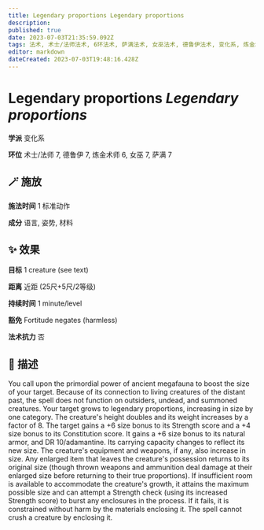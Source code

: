 ```yaml
---
title: Legendary proportions Legendary proportions
description: 
published: true
date: 2023-07-03T21:35:59.092Z
tags: 法术, 术士/法师法术, 6环法术, 萨满法术, 女巫法术, 德鲁伊法术, 变化系, 炼金术师法术, 7环法术
editor: markdown
dateCreated: 2023-07-03T19:48:16.428Z
---
```


# **Legendary proportions** *Legendary proportions*

**学派** 变化系 

**环位** 术士/法师 7, 德鲁伊 7, 炼金术师 6, 女巫 7, 萨满 7

## 🪄 施放

**施法时间** 1 标准动作

**成分** 语言, 姿势, 材料

## ✨ 效果 

**目标** 1 creature (see text) 

**距离** 近距 (25尺+5尺/2等级)  

**持续时间** 1 minute/level 

**豁免** Fortitude negates (harmless)

**法术抗力** 否

## 📖 描述

You call upon the primordial power of ancient megafauna to boost the size of your target. Because of its connection to living creatures of the distant past, the spell does not function on outsiders, undead, and summoned creatures. Your target grows to legendary proportions, increasing in size by one category. The creature's height doubles and its weight increases by a factor of 8. The target gains a +6 size bonus to its Strength score and a +4 size bonus to its Constitution score. It gains a +6 size bonus to its natural armor, and DR 10/adamantine. Its carrying capacity changes to reflect its new size. The creature's equipment and weapons, if any, also increase in size. Any enlarged item that leaves the creature's possession returns to its original size (though thrown weapons and ammunition deal damage at their enlarged size before returning to their true proportions).  If insufficient room is available to accommodate the creature's growth, it attains the maximum possible size and can attempt a Strength check (using its increased Strength score) to burst any  enclosures in the process. If it fails, it is constrained without harm by the materials enclosing it. The spell cannot crush a creature by enclosing it.
    